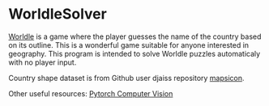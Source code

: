 # WorldleSolver
[Worldle](https://worldle.teuteuf.fr/) is a game where the player guesses the name of the country based on its outline. This is a wonderful game suitable for anyone interested in geography. This program is intended to solve Worldle puzzles automaticaly with no player input. 

Country shape dataset is from Github user djaiss repository [mapsicon](https://github.com/djaiss/mapsicon). 

Other useful resources:
[Pytorch Computer Vision](https://www.learnpytorch.io/03_pytorch_computer_vision/)

